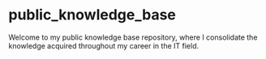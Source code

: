 # public_knowledge_base


Welcome to my public knowledge base repository, where I consolidate the knowledge acquired throughout my career in the IT field.
